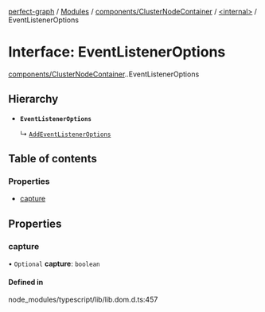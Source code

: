 [perfect-graph](../README.md) / [Modules](../modules.md) / [components/ClusterNodeContainer](../modules/components_ClusterNodeContainer.md) / [<internal\>](../modules/components_ClusterNodeContainer._internal_.md) / EventListenerOptions

# Interface: EventListenerOptions

[components/ClusterNodeContainer](../modules/components_ClusterNodeContainer.md).[<internal>](../modules/components_ClusterNodeContainer._internal_.md).EventListenerOptions

## Hierarchy

- **`EventListenerOptions`**

  ↳ [`AddEventListenerOptions`](components_ClusterNodeContainer._internal_.AddEventListenerOptions.md)

## Table of contents

### Properties

- [capture](components_ClusterNodeContainer._internal_.EventListenerOptions.md#capture)

## Properties

### capture

• `Optional` **capture**: `boolean`

#### Defined in

node_modules/typescript/lib/lib.dom.d.ts:457
